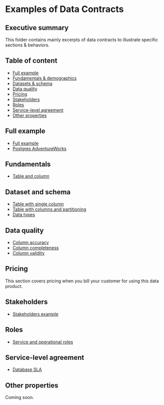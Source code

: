 # Examples of Data Contracts

## Executive summary
This folder contains mainly excerpts of data contracts to illustrate specific sections & behaviors.

## Table of content
* [Full example](#full-example)
* [Fundamentals & demographics](#fundamentals)
* [Datasets & schema](#dataset-and-schema)
* [Data quality](#data-quality)
* [Pricing](#pricing)
* [Stakeholders](#stakeholders)
* [Roles](#roles)
* [Service-level agreement](#service-level-agreement)
* [Other properties](#other-properties)

## Full example

- [Full example](all/full-example.odcs.yaml)
- [Postgres AdventureWorks](all/postgresql-adventureworks-contract.odcs.yaml)

## Fundamentals

- [Table and column](fundamentals/table-column-description.odcs.yaml)

## Dataset and schema

- [Table with single column](schema/table-column.odcs.yaml)
- [Table with columns and partitioning](schema/table-columns-with-partition.odcs.yaml)
- [Data types](data-types/all-data-types.odcs.yaml)

## Data quality 

- [Column accuracy](quality/column-accuracy.odcs.yaml)
- [Column completeness](quality/column-completeness.odcs.yaml)
- [Column validity](quality/column-validity.odcs.yaml)

## Pricing
This section covers pricing when you bill your customer for using this data product. 

## Stakeholders

- [Stakeholders example](stakeholders/basic-four-dpo.odcs.yaml)

## Roles

- [Service and operational roles](roles/service-and-operational-roles.odcs.yaml)

## Service-level agreement

- [Database SLA](sla/database-table-sla.odcs.yaml)

## Other properties
Coming soon.
